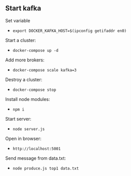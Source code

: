 
## Start kafka

Set variable
- ```export DOCKER_KAFKA_HOST=$(ipconfig getifaddr en0)```

Start a cluster:

- ```docker-compose up -d ```

Add more brokers:

- ```docker-compose scale kafka=3```

Destroy a cluster:

- ```docker-compose stop```

Install node modules:

- ```npm i```

Start server:

- ```node server.js```

Open in browser:

- ```http://localhost:5001```

Send message from data.txt:

- ```node produce.js top1 data.txt```
